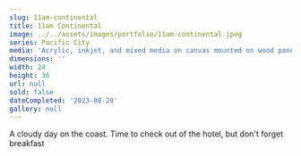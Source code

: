 ```yaml
---
slug: 11am-continental
title: 11am Continental
image: ../../assets/images/portfolio/11am-continental.jpeg
series: Pacific City
media: 'Acrylic, inkjet, and mixed media on canvas mounted on wood panel'
dimensions: ''
width: 24
height: 36
url: null
sold: false
dateCompleted: '2023-08-20'
gallery: null
---
```

A cloudy day on the coast. Time to check out of the hotel, but don't forget breakfast
